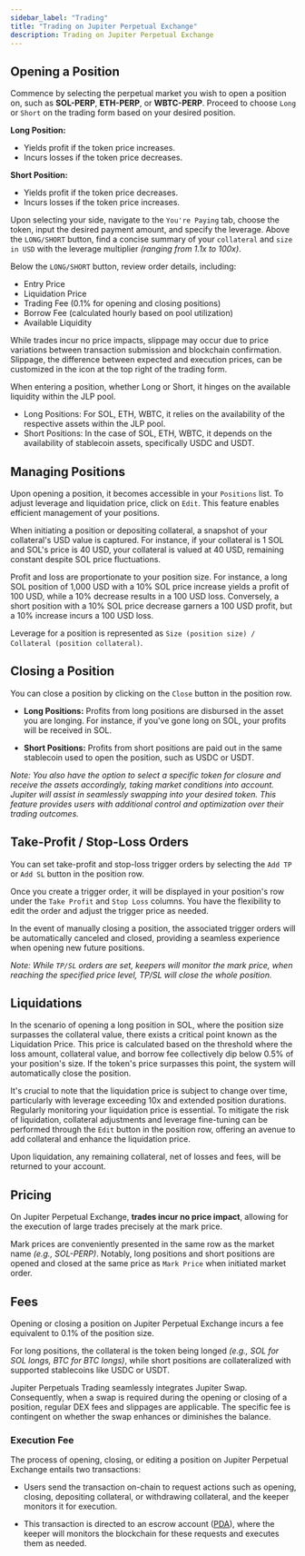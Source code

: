```yaml
---
sidebar_label: "Trading"
title: "Trading on Jupiter Perpetual Exchange"
description: Trading on Jupiter Perpetual Exchange
---
```


## Opening a Position

Commence by selecting the perpetual market you wish to open a position on, such as **SOL-PERP**, **ETH-PERP**, or **WBTC-PERP**. Proceed to choose `Long` or `Short` on the trading form based on your desired position.

**Long Position:**

- Yields profit if the token price increases.
- Incurs losses if the token price decreases.

**Short Position:**

- Yields profit if the token price decreases.
- Incurs losses if the token price increases.

Upon selecting your side, navigate to the `You're Paying` tab, choose the token, input the desired payment amount, and specify the leverage. Above the `LONG/SHORT` button, find a concise summary of your `collateral` and `size in USD` with the leverage multiplier *(ranging from 1.1x to 100x)*.

Below the `LONG/SHORT` button, review order details, including:

- Entry Price
- Liquidation Price
- Trading Fee (0.1% for opening and closing positions)
- Borrow Fee (calculated hourly based on pool utilization)
- Available Liquidity

While trades incur no price impacts, slippage may occur due to price variations between transaction submission and blockchain confirmation. Slippage, the difference between expected and execution prices, can be customized in the icon at the top right of the trading form.

When entering a position, whether Long or Short, it hinges on the available liquidity within the JLP pool.

- Long Positions: For SOL, ETH, WBTC, it relies on the availability of the respective assets within the JLP pool.
- Short Positions: In the case of SOL, ETH, WBTC, it depends on the availability of stablecoin assets, specifically USDC and USDT.

## Managing Positions

Upon opening a position, it becomes accessible in your `Positions` list. To adjust leverage and liquidation price, click on `Edit`. This feature enables efficient management of your positions.

When initiating a position or depositing collateral, a snapshot of your collateral's USD value is captured. For instance, if your collateral is 1 SOL and SOL's price is 40 USD, your collateral is valued at 40 USD, remaining constant despite SOL price fluctuations.

Profit and loss are proportionate to your position size. For instance, a long SOL position of 1,000 USD with a 10% SOL price increase yields a profit of 100 USD, while a 10% decrease results in a 100 USD loss. Conversely, a short position with a 10% SOL price decrease garners a 100 USD profit, but a 10% increase incurs a 100 USD loss.

Leverage for a position is represented as ```Size (position size) / Collateral (position collateral)```.

## Closing a Position

You can close a position by clicking on the `Close` button in the position row.

- **Long Positions:** Profits from long positions are disbursed in the asset you are longing. For instance, if you've gone long on SOL, your profits will be received in SOL.

- **Short Positions:** Profits from short positions are paid out in the same stablecoin used to open the position, such as USDC or USDT.

*Note: You also have the option to select a specific token for closure and receive the assets accordingly, taking market conditions into account. Jupiter will assist in seamlessly swapping into your desired token. This feature provides users with additional control and optimization over their trading outcomes.*


## Take-Profit / Stop-Loss Orders

You can set take-profit and stop-loss trigger orders by selecting the `Add TP` or `Add SL` button in the position row.

Once you create a trigger order, it will be displayed in your position's row under the `Take Profit` and `Stop Loss` columns. You have the flexibility to edit the order and adjust the trigger price as needed.

In the event of manually closing a position, the associated trigger orders will be automatically canceled and closed, providing a seamless experience when opening new future positions.

*Note: While `TP/SL` orders are set, keepers will monitor the mark price, when reaching the specified price level, TP/SL will close the whole position.*

## Liquidations

In the scenario of opening a long position in SOL, where the position size surpasses the collateral value, there exists a critical point known as the Liquidation Price. This price is calculated based on the threshold where the loss amount, collateral value, and borrow fee collectively dip below 0.5% of your position's size. If the token's price surpasses this point, the system will automatically close the position.

It's crucial to note that the liquidation price is subject to change over time, particularly with leverage exceeding 10x and extended position durations. Regularly monitoring your liquidation price is essential. To mitigate the risk of liquidation, collateral adjustments and leverage fine-tuning can be performed through the `Edit` button in the position row, offering an avenue to add collateral and enhance the liquidation price.

Upon liquidation, any remaining collateral, net of losses and fees, will be returned to your account.

## Pricing

On Jupiter Perpetual Exchange, **trades incur no price impact**, allowing for the execution of large trades precisely at the mark price. 

Mark prices are conveniently presented in the same row as the market name *(e.g., SOL-PERP)*. Notably, long positions and short positions are opened and closed at the same price as `Mark Price` when initiated market order. 

## Fees

Opening or closing a position on Jupiter Perpetual Exchange incurs a fee equivalent to 0.1% of the position size.

For long positions, the collateral is the token being longed *(e.g., SOL for SOL longs, BTC for BTC longs)*, while short positions are collateralized with supported stablecoins like USDC or USDT.

Jupiter Perpetuals Trading seamlessly integrates Jupiter Swap. Consequently, when a swap is required during the opening or closing of a position, regular DEX fees and slippages are applicable. The specific fee is contingent on whether the swap enhances or diminishes the balance.

### Execution Fee

The process of opening, closing, or editing a position on Jupiter Perpetual Exchange entails two transactions:

- Users send the transaction on-chain to request actions such as opening, closing, depositing collateral, or withdrawing collateral, and the keeper monitors it for execution.

- This transaction is directed to an escrow account ([PDA](https://solanacookbook.com/core-concepts/pdas.html#facts)), where the keeper will monitors the blockchain for these requests and executes them as needed.